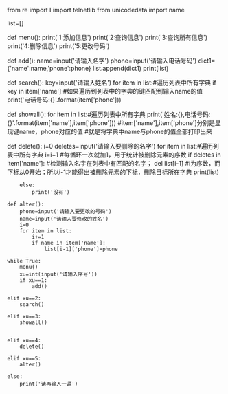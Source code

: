 from re import I
import telnetlib
from unicodedata import name

list=[]

def menu():
    print('1:添加信息')
    print('2:查询信息')
    print('3:查询所有信息')
    print('4:删除信息')
    print('5:更改号码')

def add():
    name=input('请输入名字')
    phone=input('请输入电话号码')
    dict1={'name':name,'phone':phone}
    list.append(dict1)
    print(list)

def search():
    key=input('请输入姓名')
    for item in list:#遍历列表中所有字典
        if key in item['name']:#如果遍历到列表中的字典的键匹配到输入name的值
            print('电话号码:{}'.format(item['phone']))

def showall():
    for item in list:#遍历列表中所有字典
         print('姓名:{},电话号码:{}'.format(item['name'],item['phone'])) #item['name'],item['phone']分别是显现键name，phone对应的值
   #就是将字典中name与phone的值全部打印出来      

def delete():
    i=0
    deletes=input('请输入要删除的名字')
    for item in list:#遍历列表中所有字典
        i=i+1 #每循环一次就加1，用于统计被删除元素的序数
        if deletes in item['name']: #检测输入名字在列表中有匹配的名字；
            del list[i-1] #i为序数，而下标从0开始；所以i-1才能得出被删除元素的下标，删除目标所在字典
            print(list)

        else:
            print('没有')



```
def alter():
    phone=input('请输入要更改的号码')
    name=input('请输入要修改的姓名')
    i=0
    for item in list:
        i+=1
        if name in item['name']:
            list[i-1]['phone']=phone

while True:
    menu()
    xu=int(input('请输入序号'))
    if xu==1:
        add()

elif xu==2:
    search()

elif xu==3:
    showall()


elif xu==4:
    delete()

elif xu==5:
    alter()

else:
    print('请再输入一遍')
```